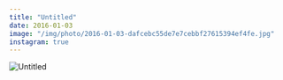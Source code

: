 ```yaml
---
title: "Untitled"
date: 2016-01-03
image: "/img/photo/2016-01-03-dafcebc55de7e7cebbf27615394ef4fe.jpg"
instagram: true
---
```


![Untitled](/img/photo/2016-01-03-dafcebc55de7e7cebbf27615394ef4fe.jpg)

